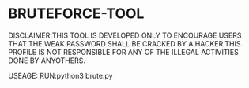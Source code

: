 # BRUTEFORCE-TOOL
DISCLAIMER:THIS TOOL IS DEVELOPED ONLY TO ENCOURAGE USERS THAT THE WEAK PASSWORD SHALL BE CRACKED BY A HACKER.THIS PROFILE IS NOT RESPONSIBLE FOR ANY OF THE ILLEGAL ACTIVITIES DONE BY ANYOTHERS.



USEAGE:
RUN:python3 brute.py
